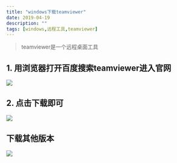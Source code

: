```yaml
---
title: "windows下载teamviewer"
date: 2019-04-19
description: ""
tags: [windows,远程工具,teamviewer]
---
```


>teamviewer是一个远程桌面工具
## 1. 用浏览器打开百度搜索teamviewer进入官网
![](/guide/windows/teamviewer/1.png)
## 2. 点击下载即可
![](/guide/windows/teamviewer/2.png)
## 下载其他版本
![](/guide/windows/teamviewer/3.png)